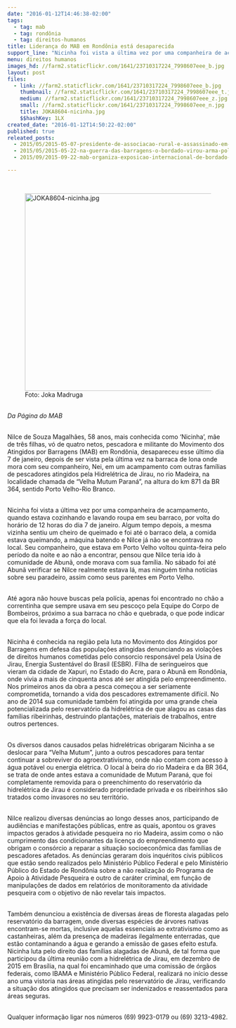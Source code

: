 ```yaml
---
date: "2016-01-12T14:46:38-02:00"
tags:
  - tag: mab
  - tag: rondônia
  - tag: direitos-humanos
title: Liderança do MAB em Rondônia está desaparecida
support_line: "Nicinha foi vista a última vez por uma companheira de acampamento, quando estava cozinhando e lavando roupa em seu barraco, por volta do horário de 12 horas do dia 7 de janeiro."
menu: direitos humanos
images_hd: //farm2.staticflickr.com/1641/23710317224_7998607eee_b.jpg
layout: post
files:
  - link: //farm2.staticflickr.com/1641/23710317224_7998607eee_b.jpg
    thumbnail: //farm2.staticflickr.com/1641/23710317224_7998607eee_t.jpg
    medium: //farm2.staticflickr.com/1641/23710317224_7998607eee_z.jpg
    small: //farm2.staticflickr.com/1641/23710317224_7998607eee_n.jpg
    title: JOKA8604-nicinha.jpg
    $$hashKey: 1LX
created_date: "2016-01-12T14:50:22-02:00"
published: true
releated_posts:
  - 2015/05/2015-05-07-presidente-de-associacao-rural-e-assassinado-em-rondonia.md
  - 2015/05/2015-05-22-na-guerra-das-barragens-o-bordado-virou-arma-politica.md
  - 2015/09/2015-09-22-mab-organiza-exposicao-internacional-de-bordado-no-memorial-da-america-latina.md

---
```

<p>&nbsp;</p>

<figure class="image"><img alt="JOKA8604-nicinha.jpg" height="450" src="//farm2.staticflickr.com/1641/23710317224_7998607eee_b.jpg" width="700" />
<figcaption>Foto: Joka Madruga</figcaption>
</figure>

<p><br />
<em>Da P&aacute;gina do MAB</em></p>

<p><br />
Nilce de Souza Magalh&atilde;es, 58 anos, mais conhecida como &lsquo;Nicinha&rsquo;, m&atilde;e de tr&ecirc;s filhas, v&oacute; de quatro netos, pescadora e militante do Movimento dos Atingidos por Barragens (MAB) em Rond&ocirc;nia, desapareceu esse &uacute;ltimo dia 7 de janeiro, depois de ser vista pela &uacute;ltima vez na barraca de lona onde mora com seu companheiro, Nei, em um acampamento com outras fam&iacute;lias de pescadores atingidos pela Hidrel&eacute;trica de Jirau, no rio Madeira, na localidade chamada de &ldquo;Velha Mutum Paran&aacute;&rdquo;, na altura do km 871 da BR 364, sentido Porto Velho-Rio Branco.</p>

<p><br />
Nicinha foi vista a &uacute;ltima vez por uma companheira de acampamento, quando estava cozinhando e lavando roupa em seu barraco, por volta do hor&aacute;rio de 12 horas do dia 7 de janeiro. Algum tempo depois, a mesma vizinha sentiu um cheiro de queimado e foi at&eacute; o barraco dela, a comida estava queimando, a m&aacute;quina batendo e Nilce j&aacute; n&atilde;o se encontrava no local. Seu companheiro, que estava em Porto Velho voltou quinta-feira pelo per&iacute;odo da noite e ao n&atilde;o a encontrar, pensou que Nilce teria ido &agrave; comunidade de Abun&atilde;, onde morava com sua fam&iacute;lia. No s&aacute;bado foi at&eacute; Abun&atilde; verificar se Nilce realmente estava l&aacute;, mas ningu&eacute;m tinha not&iacute;cias sobre seu paradeiro, assim como seus parentes em Porto Velho.</p>

<p><br />
At&eacute; agora n&atilde;o houve buscas pela pol&iacute;cia, apenas foi encontrado no ch&atilde;o a correntinha que sempre usava em seu pesco&ccedil;o pela Equipe do Corpo de Bombeiros, pr&oacute;ximo a sua barraca no ch&atilde;o e quebrada, o que pode indicar que ela foi levada a for&ccedil;a do local.</p>

<p><br />
Nicinha &eacute; conhecida na regi&atilde;o pela luta no Movimento dos Atingidos por Barragens em defesa das popula&ccedil;&otilde;es atingidas denunciando as viola&ccedil;&otilde;es de direitos humanos cometidas pelo consorcio respons&aacute;vel pela Usina de Jirau, Energia Sustent&aacute;vel do Brasil (ESBR). Filha de seringueiros que vieram da cidade de Xapuri, no Estado do Acre, para o Abun&atilde; em Rond&ocirc;nia, onde vivia a mais de cinquenta anos at&eacute; ser atingida pelo empreendimento. Nos primeiros anos da obra a pesca come&ccedil;ou a ser seriamente comprometida, tornando a vida dos pescadores extremamente dif&iacute;cil. No ano de 2014 sua comunidade tamb&eacute;m foi atingida por uma grande cheia potencializada pelo reservat&oacute;rio da hidrel&eacute;trica de que alagou as casas das fam&iacute;lias ribeirinhas, destruindo planta&ccedil;&otilde;es, materiais de trabalhos, entre outros pertences.</p>

<p><br />
Os diversos danos causados pelas hidrel&eacute;tricas obrigaram Nicinha a se deslocar para &ldquo;Velha Mutum&rdquo;, junto a outros pescadores para tentar continuar a sobreviver do agroextrativismo, onde n&atilde;o contam com acesso &agrave; &aacute;gua pot&aacute;vel ou energia el&eacute;trica. O local &agrave; beira do rio Madeira e da BR 364, se trata de onde antes estava a comunidade de Mutum Paran&aacute;, que foi completamente removida para o preenchimento do reservat&oacute;rio da hidrel&eacute;trica de Jirau &eacute; considerado propriedade privada e os ribeirinhos s&atilde;o tratados como invasores no seu territ&oacute;rio.</p>

<p><br />
Nilce realizou diversas den&uacute;ncias ao longo desses anos, participando de audi&ecirc;ncias e manifesta&ccedil;&otilde;es p&uacute;blicas, entre as quais, apontou os graves impactos gerados &agrave; atividade pesqueira no rio Madeira, assim como o n&atilde;o cumprimento das condicionantes da licen&ccedil;a do empreendimento que obrigam o cons&oacute;rcio a reparar a situa&ccedil;&atilde;o socioecon&ocirc;mica das fam&iacute;lias de pescadores afetados. As den&uacute;ncias geraram dois inqu&eacute;ritos civis p&uacute;blicos que est&atilde;o sendo realizados pelo Minist&eacute;rio P&uacute;blico Federal e pelo Minist&eacute;rio P&uacute;blico do Estado de Rond&ocirc;nia sobre a n&atilde;o realiza&ccedil;&atilde;o do Programa de Apoio &agrave; Atividade Pesqueira e outro de car&aacute;ter criminal, em fun&ccedil;&atilde;o de manipula&ccedil;&otilde;es de dados em relat&oacute;rios de monitoramento da atividade pesqueira com o objetivo de n&atilde;o revelar tais impactos.</p>

<p><br />
Tamb&eacute;m denunciou a exist&ecirc;ncia de diversas &aacute;reas de floresta alagadas pelo reservat&oacute;rio da barragem, onde diversas esp&eacute;cies de &aacute;rvores nativas encontram-se mortas, inclusive aquelas essenciais ao extrativismo como as castanheiras, al&eacute;m da presen&ccedil;a de madeiras ilegalmente enterradas, que est&atilde;o contaminando a &aacute;gua e gerando a emiss&atilde;o de gases efeito estufa. Nicinha luta pelo direito das fam&iacute;lias alagadas de Abun&atilde;, de tal forma que participou da &uacute;ltima reuni&atilde;o com a hidrel&eacute;trica de Jirau, em dezembro de 2015 em Bras&iacute;lia, na qual foi encaminhado que uma comiss&atilde;o de &oacute;rg&atilde;os federais, como IBAMA e Minist&eacute;rio P&uacute;blico Federal, realizar&aacute; no in&iacute;cio desse ano uma vistoria nas &aacute;reas atingidas pelo reservat&oacute;rio de Jirau, verificando a situa&ccedil;&atilde;o dos atingidos que precisam ser indenizados e reassentados para &aacute;reas seguras.</p>

<p><br />
Qualquer informa&ccedil;&atilde;o ligar nos n&uacute;meros (69) 9923-0179 ou (69) 3213-4982.</p>
